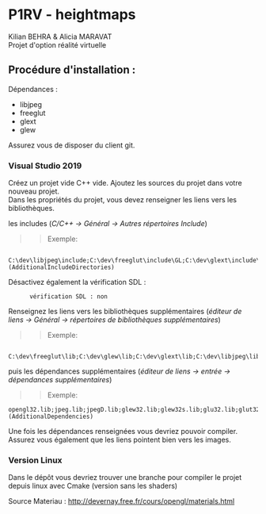 # P1RV - heightmaps
Kilian BEHRA & Alicia MARAVAT <br>
Projet d'option réalité virtuelle 

## Procédure d'installation : 

Dépendances : 
  - libjpeg 
  - freeglut 
  - glext
  - glew <br>
  
Assurez vous de disposer du client git. 
  
  ### Visual Studio 2019 
 
 Créez un projet vide C++ vide. Ajoutez les sources du projet dans votre nouveau projet.  
 Dans les propriétés du projet, vous devez renseigner les liens vers les bibliothèques. 
 
 les includes (*C/C++ -> Général -> Autres répertoires Include*) 
  >>Exemple: 
  
       C:\dev\libjpeg\include;C:\dev\freeglut\include\GL;C:\dev\glext\include\GL;C:\dev\glew\include\GL;%(AdditionalIncludeDirectories)
       
 Désactivez également la vérification SDL : 
   
          vérification SDL : non 
  
  Renseignez les liens vers les bibliothèques supplémentaires (*éditeur de liens -> Général -> répertoires de bibliothèques supplémentaires*) 
  
   >> Exemple: 
    
      C:\dev\freeglut\lib;C:\dev\glew\lib;C:\dev\glext\lib;C:\dev\libjpeg\lib
      
 puis les dépendances supplémentaires (*éditeur de liens -> entrée -> dépendances supplémentaires*) 
 
   >> Exemple: 
    
    opengl32.lib;jpeg.lib;jpegD.lib;glew32.lib;glew32s.lib;glu32.lib;glut32.lib;freeglut.lib;legacy_stdio_definitions.lib;%(AdditionalDependencies)
    
    
 Une fois les dépendances renseignées vous devriez pouvoir compiler. Assurez vous également que les liens pointent bien vers les images. 
 
 ### Version Linux 
 
 Dans le dépôt vous devriez trouver une branche pour compiler le projet depuis linux avec Cmake (version sans les shaders) 
 
 
 Source Materiau : http://devernay.free.fr/cours/opengl/materials.html
 
   
